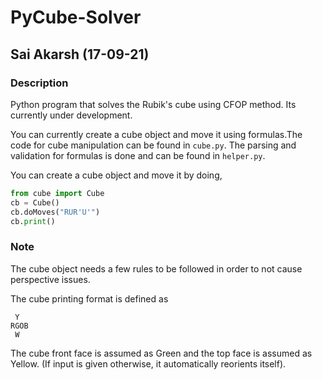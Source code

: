# PyCube-Solver

## Sai Akarsh (17-09-21)

### Description

Python program that solves the Rubik's cube using CFOP method.
Its currently under development.

You can currently create a cube object and move it using formulas.The code for cube manipulation can be found in `cube.py`.
The parsing and validation for formulas is done and can be found in `helper.py`.

You can create a cube object and move it by doing,

```python
from cube import Cube
cb = Cube()
cb.doMoves("RUR'U'")
cb.print()

```

### Note

The cube object needs a few rules to be followed in order to not cause perspective issues.

The cube printing format is defined as

```
 Y
RGOB
 W
```

The cube front face is assumed as Green and the top face is assumed as Yellow. (If input is given otherwise, it automatically reorients itself).